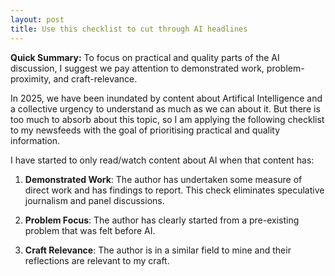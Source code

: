 ```yaml
---
layout: post
title: Use this checklist to cut through AI headlines
---
```


**Quick Summary:** To focus on practical and quality parts of the AI discussion, I suggest we pay attention to demonstrated work, problem-proximity, and craft-relevance.

In 2025, we have been inundated by content about Artifical Intelligence and a collective urgency to understand as much as we can about it. But there is too much to absorb about this topic, so I am applying the following checklist to my newsfeeds with the goal of prioritising practical and quality information.

I have started to only read/watch content about AI when that content has:

1. **Demonstrated Work**:  The author has undertaken some measure of direct work and has findings to report. This check eliminates speculative journalism and panel discussions.

2. **Problem Focus**: The author has clearly started from a pre-existing problem that was felt before AI.

3. **Craft Relevance**: The author is in a similar field to mine and their reflections are relevant to my craft.